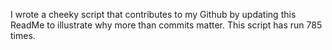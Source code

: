 I wrote a cheeky script that contributes to my Github by updating this ReadMe to illustrate why more than commits matter. This script has run 785 times.